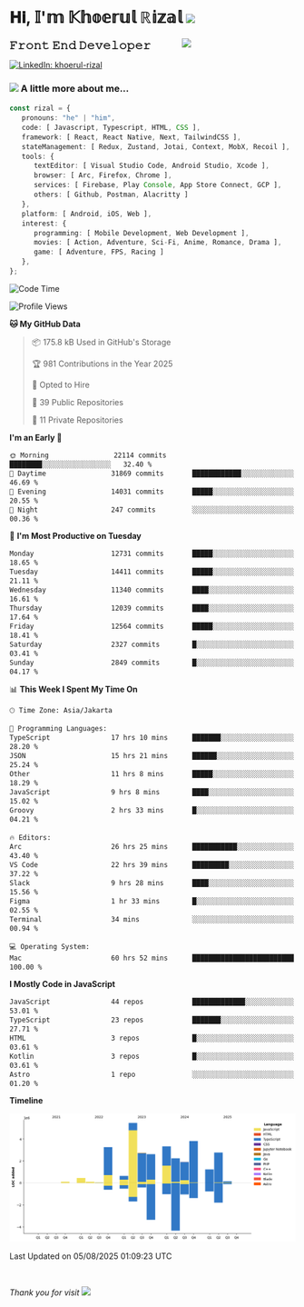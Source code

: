 <h1> 𝐇𝐢, 𝕀'𝕞 𝕂𝕙𝕠𝕖𝕣𝕦𝕝 ℝ𝕚𝕫𝕒𝕝 <img src="https://media.giphy.com/media/mGcNjsfWAjY5AEZNw6/giphy.gif" width="50"></h1>
<img align='right' src="https://media.giphy.com/media/v1.Y2lkPTc5MGI3NjExOWI2ajR2NGJubzBsZHFuaHMwajRrcDNsNXJwOG8yb3F0NjhkNXF4OSZlcD12MV9pbnRlcm5hbF9naWZfYnlfaWQmY3Q9cw/fkZukR450RQ1qnGaq9/giphy.gif" width="200">
<strong style="font-size:20px;">𝙵𝚛𝚘𝚗𝚝 𝙴𝚗𝚍 𝙳𝚎𝚟𝚎𝚕𝚘𝚙𝚎𝚛</strong>
</p></em>

[![LinkedIn: khoerul-rizal](https://img.shields.io/badge/khoerul--rizal-blue?style=flat-square&logo=Linkedin&logoColor=white&link=https://www.linkedin.com/in/khoerul-rizal/)](https://www.linkedin.com/in/khoerul-rizal/)

### <img src="https://media.giphy.com/media/VgCDAzcKvsR6OM0uWg/giphy.gif" width="50"> A little more about me...

```typescript
const rizal = {
   pronouns: "he" | "him",
   code: [ Javascript, Typescript, HTML, CSS ],
   framework: [ React, React Native, Next, TailwindCSS ],
   stateManagement: [ Redux, Zustand, Jotai, Context, MobX, Recoil ],
   tools: {
      textEditor: [ Visual Studio Code, Android Studio, Xcode ],
      browser: [ Arc, Firefox, Chrome ],
      services: [ Firebase, Play Console, App Store Connect, GCP ],
      others: [ Github, Postman, Alacritty ]
   },
   platform: [ Android, iOS, Web ],
   interest: {
      programming: [ Mobile Development, Web Development ],
      movies: [ Action, Adventure, Sci-Fi, Anime, Romance, Drama ],
      game: [ Adventure, FPS, Racing ]
   },
};
```

<!--START_SECTION:waka-->
![Code Time](http://img.shields.io/badge/Code%20Time-3%2C581%20hrs%2031%20mins-blue)

![Profile Views](http://img.shields.io/badge/Profile%20Views-0-blue)

**🐱 My GitHub Data** 

> 📦 175.8 kB Used in GitHub's Storage 
 > 
> 🏆 981 Contributions in the Year 2025
 > 
> 💼 Opted to Hire
 > 
> 📜 39 Public Repositories 
 > 
> 🔑 11 Private Repositories 
 > 
**I'm an Early 🐤** 

```text
🌞 Morning                22114 commits       ████████░░░░░░░░░░░░░░░░░   32.40 % 
🌆 Daytime                31869 commits       ████████████░░░░░░░░░░░░░   46.69 % 
🌃 Evening                14031 commits       █████░░░░░░░░░░░░░░░░░░░░   20.55 % 
🌙 Night                  247 commits         ░░░░░░░░░░░░░░░░░░░░░░░░░   00.36 % 
```
📅 **I'm Most Productive on Tuesday** 

```text
Monday                   12731 commits       █████░░░░░░░░░░░░░░░░░░░░   18.65 % 
Tuesday                  14411 commits       █████░░░░░░░░░░░░░░░░░░░░   21.11 % 
Wednesday                11340 commits       ████░░░░░░░░░░░░░░░░░░░░░   16.61 % 
Thursday                 12039 commits       ████░░░░░░░░░░░░░░░░░░░░░   17.64 % 
Friday                   12564 commits       █████░░░░░░░░░░░░░░░░░░░░   18.41 % 
Saturday                 2327 commits        █░░░░░░░░░░░░░░░░░░░░░░░░   03.41 % 
Sunday                   2849 commits        █░░░░░░░░░░░░░░░░░░░░░░░░   04.17 % 
```


📊 **This Week I Spent My Time On** 

```text
🕑︎ Time Zone: Asia/Jakarta

💬 Programming Languages: 
TypeScript               17 hrs 10 mins      ███████░░░░░░░░░░░░░░░░░░   28.20 % 
JSON                     15 hrs 21 mins      ██████░░░░░░░░░░░░░░░░░░░   25.24 % 
Other                    11 hrs 8 mins       █████░░░░░░░░░░░░░░░░░░░░   18.29 % 
JavaScript               9 hrs 8 mins        ████░░░░░░░░░░░░░░░░░░░░░   15.02 % 
Groovy                   2 hrs 33 mins       █░░░░░░░░░░░░░░░░░░░░░░░░   04.21 % 

🔥 Editors: 
Arc                      26 hrs 25 mins      ███████████░░░░░░░░░░░░░░   43.40 % 
VS Code                  22 hrs 39 mins      █████████░░░░░░░░░░░░░░░░   37.22 % 
Slack                    9 hrs 28 mins       ████░░░░░░░░░░░░░░░░░░░░░   15.56 % 
Figma                    1 hr 33 mins        █░░░░░░░░░░░░░░░░░░░░░░░░   02.55 % 
Terminal                 34 mins             ░░░░░░░░░░░░░░░░░░░░░░░░░   00.94 % 

💻 Operating System: 
Mac                      60 hrs 52 mins      █████████████████████████   100.00 % 
```

**I Mostly Code in JavaScript** 

```text
JavaScript               44 repos            █████████████░░░░░░░░░░░░   53.01 % 
TypeScript               23 repos            ███████░░░░░░░░░░░░░░░░░░   27.71 % 
HTML                     3 repos             █░░░░░░░░░░░░░░░░░░░░░░░░   03.61 % 
Kotlin                   3 repos             █░░░░░░░░░░░░░░░░░░░░░░░░   03.61 % 
Astro                    1 repo              ░░░░░░░░░░░░░░░░░░░░░░░░░   01.20 % 
```



**Timeline**

![Lines of Code chart](https://raw.githubusercontent.com/khoerulrizal/khoerulrizal/main/assets/bar_graph.png)


 Last Updated on 05/08/2025 01:09:23 UTC
<!--END_SECTION:waka-->
</details>
<br/>

<em>Thank you for visit</em> <img src="https://media.giphy.com/media/v1.Y2lkPTc5MGI3NjExcHdvNm1qZWtjaGw0ZjdwM3Z3NnY2dHlueTVuODBta2FiY20wM2YybSZlcD12MV9pbnRlcm5hbF9naWZfYnlfaWQmY3Q9cw/tV25tpdKqdFa9x81k2/giphy.gif" width="40">
